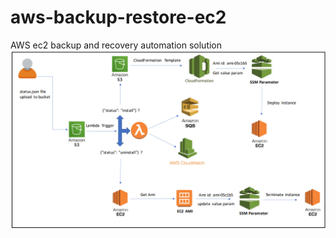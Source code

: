 # aws-backup-restore-ec2
AWS ec2 backup and recovery automation solution
![Screenshot](architecture.png)

